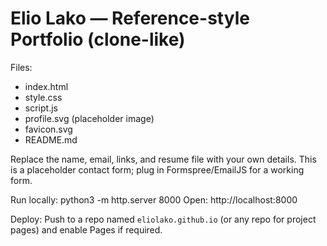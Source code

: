 # Elio Lako — Reference-style Portfolio (clone-like)

Files:
- index.html
- style.css
- script.js
- profile.svg (placeholder image)
- favicon.svg
- README.md

Replace the name, email, links, and resume file with your own details. This is a placeholder contact form; plug in Formspree/EmailJS for a working form.

Run locally:
python3 -m http.server 8000
Open: http://localhost:8000

Deploy:
Push to a repo named `eliolako.github.io` (or any repo for project pages) and enable Pages if required.
